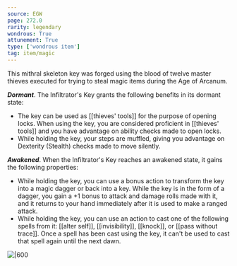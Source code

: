 ```yaml
---
source: EGW
page: 272.0
rarity: legendary
wondrous: True
attunement: True
type: ['wondrous item']
tag: item/magic
---
```


This mithral skeleton key was forged using the blood of twelve master thieves executed for trying to steal magic items during the Age of Arcanum.

**_Dormant_**. The Infiltrator's Key grants the following benefits in its dormant state:

- The key can be used as [[thieves' tools]] for the purpose of opening locks. When using the key, you are considered proficient in [[thieves' tools]] and you have advantage on ability checks made to open locks.
- While holding the key, your steps are muffled, giving you advantage on Dexterity (Stealth) checks made to move silently.

**_Awakened_**. When the Infiltrator's Key reaches an awakened state, it gains the following properties:

- While holding the key, you can use a bonus action to transform the key into a magic dagger or back into a key. While the key is in the form of a dagger, you gain a +1 bonus to attack and damage rolls made with it, and it returns to your hand immediately after it is used to make a ranged attack.
- While holding the key, you can use an action to cast one of the following spells from it: [[alter self]], [[invisibility]], [[knock]], or [[pass without trace]]. Once a spell has been cast using the key, it can't be used to cast that spell again until the next dawn.


![|600]()